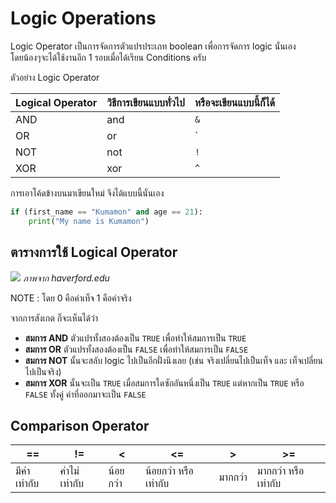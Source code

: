 # Logic Operations
Logic Operator เป็นการจัดการตัวแปรประเภท boolean เพื่อการจัดการ logic นั่นเอง<br>
โดยน้องๆจะได้ใช้งานอีก 1 รอบเมื่อได้เรียน Conditions ครับ

ตัวอย่าง Logic Operator

| Logical Operator 	| วิธีการเขียนแบบทั่วไป 	| หรือจะเขียนแบบนี้ก็ได้ 	|
|-----------	|------------------	|------------------	|
| AND       	| and              	| `&`                	|
| OR        	| or               	| `|`                
| NOT       	| not              	| `!`                	|
| XOR       	| xor              	| `^`                	|

การเอาโค้ดข้างบนมาเขียนใหม่ จึงได้แบบนี้นั่นเอง
```python
if (first_name == "Kumamon" and age == 21):
    print("My name is Kumamon")
```

## ตารางการใช้ Logical Operator
![](http://ds-wordpress.haverford.edu/bitbybit/wp-content/uploads/2012/07/Chapter_3-90.jpg)
*ภาพจาก haverford.edu*

NOTE : โดย 0 คือค่าเท็จ 1 คือค่าจริง

จากการสังเกต ก็จะเห็นได้ว่า
- **สมการ AND** ตัวแปรทั้งสองต้องเป็น `TRUE` เพื่อทำให้สมการเป็น `TRUE`
- **สมการ OR** ตัวแปรทั้งสองต้องเป็น `FALSE` เพื่อทำให้สมการเป็น `FALSE`
- **สมการ NOT** นั้นจะสลับ logic ไปเป็นอีกฝั่งนึงเลย (เช่น จริงเปลี่ยนไปเป็นเท็จ และ เท็จเปลี่ยนไปเป็นจริง)
- **สมการ XOR** นั้นจะเป็น `TRUE` เมื่อสมการใดซักอันหนึ่งเป็น `TRUE` แต่หากเป็น `TRUE` หรือ `FALSE` ทั้งคู่ ค่าที่ออกมาจะเป็น `FALSE`

## Comparison Operator
| **==**    | **!=**       | **<**     | **<=**                | **>**     | **>=**                |
|-----------|--------------|-----------|-----------------------|-----------|-----------------------|
| มีค่าเท่ากับ | ค่าไม่เท่ากับ | น้อยกว่า | น้อยกว่า หรือ เท่ากับ | มากกว่า | มากกว่า หรือ เท่ากับ |